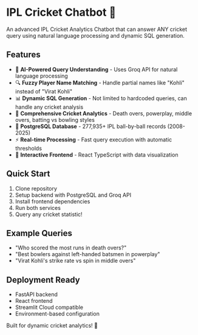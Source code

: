 # IPL Cricket Chatbot 🏏

An advanced IPL Cricket Analytics Chatbot that can answer ANY cricket query using natural language processing and dynamic SQL generation.

## Features

- 🤖 **AI-Powered Query Understanding** - Uses Groq API for natural language processing
- 🔍 **Fuzzy Player Name Matching** - Handle partial names like "Kohli" instead of "Virat Kohli"  
- 📊 **Dynamic SQL Generation** - Not limited to hardcoded queries, can handle any cricket analysis
- 🏏 **Comprehensive Cricket Analytics** - Death overs, powerplay, middle overs, batting vs bowling styles
- 💾 **PostgreSQL Database** - 277,935+ IPL ball-by-ball records (2008-2025)
- ⚡ **Real-time Processing** - Fast query execution with automatic thresholds
- 🎨 **Interactive Frontend** - React TypeScript with data visualization

## Quick Start

1. Clone repository
2. Setup backend with PostgreSQL and Groq API
3. Install frontend dependencies  
4. Run both services
5. Query any cricket statistic!

## Example Queries

- "Who scored the most runs in death overs?"
- "Best bowlers against left-handed batsmen in powerplay"
- "Virat Kohli's strike rate vs spin in middle overs"

## Deployment Ready

- FastAPI backend
- React frontend
- Streamlit Cloud compatible
- Environment-based configuration

Built for dynamic cricket analytics! 🏏
